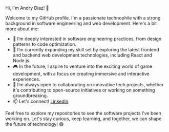 Hi, I'm Andry Diaz! 👋

Welcome to my GitHub profile. I'm a passionate technophile with a strong background in software engineering and web development. Here's a bit more about me:

- 👀 I’m deeply interested in software engineering practices, from design patterns to code optimization.
- 🌱 I’m currently expanding my skill set by exploring the latest frontend and backend web development technologies, including React and Node.js.
- 🎮 In the future, I aspire to venture into the exciting world of game development, with a focus on creating immersive and interactive experiences.
- 💞️ I’m always open to collaborating on innovative tech projects, whether it's contributing to open-source initiatives or working on something groundbreaking.
- 📫 Let's connect! [LinkedIn](https://www.linkedin.com/in/andry-diaz/).

Feel free to explore my repositories to see the software projects I've been working on. Let's stay curious, keep learning, and together, we can shape the future of technology! 😄
